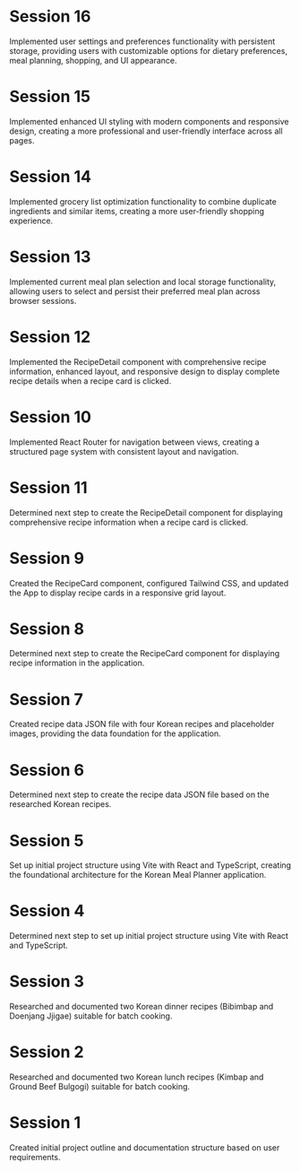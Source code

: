 # Session 16
Implemented user settings and preferences functionality with persistent storage, providing users with customizable options for dietary preferences, meal planning, shopping, and UI appearance.

# Session 15
Implemented enhanced UI styling with modern components and responsive design, creating a more professional and user-friendly interface across all pages.

# Session 14
Implemented grocery list optimization functionality to combine duplicate ingredients and similar items, creating a more user-friendly shopping experience.

# Session 13
Implemented current meal plan selection and local storage functionality, allowing users to select and persist their preferred meal plan across browser sessions.

# Session 12
Implemented the RecipeDetail component with comprehensive recipe information, enhanced layout, and responsive design to display complete recipe details when a recipe card is clicked.

# Session 10
Implemented React Router for navigation between views, creating a structured page system with consistent layout and navigation.

# Session 11 
Determined next step to create the RecipeDetail component for displaying comprehensive recipe information when a recipe card is clicked.

# Session 9
Created the RecipeCard component, configured Tailwind CSS, and updated the App to display recipe cards in a responsive grid layout.

# Session 8
Determined next step to create the RecipeCard component for displaying recipe information in the application.

# Session 7
Created recipe data JSON file with four Korean recipes and placeholder images, providing the data foundation for the application.

# Session 6
Determined next step to create the recipe data JSON file based on the researched Korean recipes.

# Session 5
Set up initial project structure using Vite with React and TypeScript, creating the foundational architecture for the Korean Meal Planner application.

# Session 4
Determined next step to set up initial project structure using Vite with React and TypeScript.

# Session 3
Researched and documented two Korean dinner recipes (Bibimbap and Doenjang Jjigae) suitable for batch cooking.

# Session 2
Researched and documented two Korean lunch recipes (Kimbap and Ground Beef Bulgogi) suitable for batch cooking.

# Session 1
Created initial project outline and documentation structure based on user requirements.